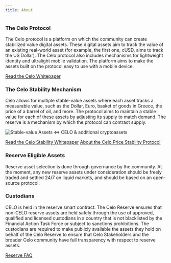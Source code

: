 ```yaml
---
title: About
---
```


### The Celo Protocol
The Celo protocol is a platform on which the community can create stabilized value digital assets. These digital assets aim to track the value of an existing real-world asset (for example, the first one, cUSD, aims to track the US Dollar). The Celo protocol also includes mechanisms for lightweight identity and ultralight mobile validation. The platform aims to make the assets built on the protocol easy to use with a mobile device. 

[Read the Celo Whitepaper](https://celo.org/papers/whitepaper)

### The Celo Stability Mechanism
Celo allows for multiple stable-value assets where each asset tracks a measurable value, such as the Dollar, Euro, basket of goods in Greece, the price of a barrel of oil, and more. The protocol aims to maintain a stable value for each of these assets by adjusting its supply to match demand. The reserve is a mechanism by which the protocol can contract supply.  

![Stable-value Assets <=> CELO & additional cryptoassets](/stability-mech-illo.svg)

[Read the Celo Stability Whitepaper](https://celo.org/papers/stability)
[About the Celo Price Stability Protocol](https://medium.com/celoorg/diving-into-the-celo-price-stability-protocol-d7afd210609e)

### Reserve Eligible Assets 
Reserve asset selection is done through governance by the community. At the moment, any new reserve assets under consideration should be freely traded and settled 24/7 on liquid markets, and should be based on an open-source protocol.  

### Custodians 
CELO is held in the reserve smart contract. The Celo Reserve ensures that non-CELO reserve assets are held safely through the use of approved, qualified and licensed custodians in a country that is not blacklisted by the Financial Action Task Force or subject to sanctions prohibitions. The custodians are required to make publicly available the assets they hold on behalf of the Celo Reserve to ensure that Celo Stakeholders and the broader Celo community have full transparency with respect to reserve assets. 


[Reserve FAQ](https://medium.com/celoorg/the-celo-reserve-faqs-f3f7cbb1991f)